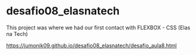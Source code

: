 # desafio08_elasnatech
This project was where we had our first contact with FLEXBOX - CSS (Elas na Tech)

https://jumonik09.github.io/desafio08_elasnatech/desafio_aula8.html  
